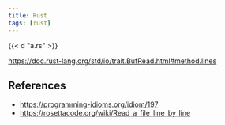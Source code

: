 ```yaml
---
title: Rust
tags: [rust]
---
```


{{< d "a.rs" >}}

<https://doc.rust-lang.org/std/io/trait.BufRead.html#method.lines>

## References

- <https://programming-idioms.org/idiom/197>
- <https://rosettacode.org/wiki/Read_a_file_line_by_line>
